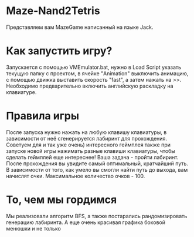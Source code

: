# Maze-Nand2Tetris
Представляем вам MazeGame написанный на языке Jack.

# Как запустить игру?
Запускается с помощью VMEmulator.bat, нужно в Load Script указать текущую папку с проектом, в ячейке "Animation" выключить анимацию, с помощью движка выставить скорость "fast", а затем нажать на >>. Необходимо предварительно включить английскую раскладку на клавиатуре.

# Правила игры
После запуска нужно нажать на любую клавишу клавиатуры, в зависимости от неё сгенерируется лабиринт для прохождения. 
Советуем для и так уже очень) интересного геймплея также при запуске новой игры нажимать разные клавиши клавиатуры, чтобы сделать геймплей еще интереснее!
Ваша задача - пройти лабиринт. После прохождения вы увидите самый оптимальный, кратчайший путь. 
В зависимости от того, как умело вы смогли найти путь до выхода, вам начислят очки.
Максимальное количество очков - 100.

# То, чем мы гордимся
Мы реализовали алгоритм BFS, а также постарались рандомизировать генерацию лабиринта. А еще очень красивая графика боковой менюшки и не только
